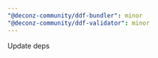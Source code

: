 ```yaml
---
"@deconz-community/ddf-bundler": minor
"@deconz-community/ddf-validator": minor
---
```


Update deps
